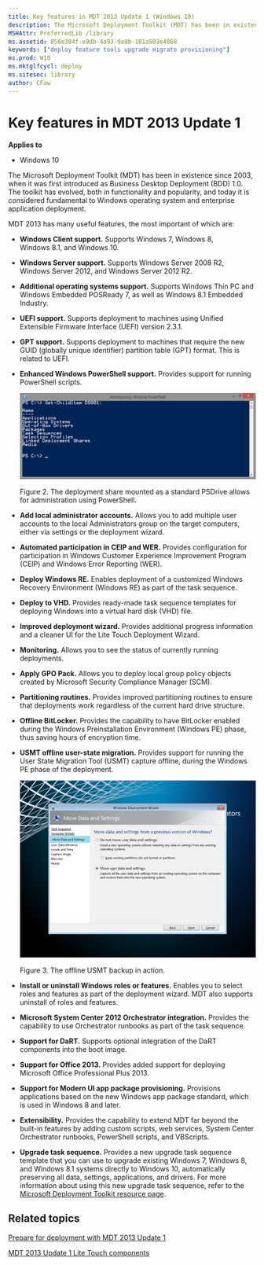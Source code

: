 ```yaml
---
title: Key features in MDT 2013 Update 1 (Windows 10)
description: The Microsoft Deployment Toolkit (MDT) has been in existence since 2003 when it was first introduced as Business Desktop Deployment (BDD) 1.0.
MSHAttr: PreferredLib /library
ms.assetid: 858e384f-e9db-4a93-9a8b-101a503e4868
keywords: ["deploy feature tools upgrade migrate provisioning"]
ms.prod: W10
ms.mktglfcycl: deploy
ms.sitesec: library
author: CFaw
---
```


# Key features in MDT 2013 Update 1


**Applies to**

-   Windows 10

The Microsoft Deployment Toolkit (MDT) has been in existence since 2003, when it was first introduced as Business Desktop Deployment (BDD) 1.0. The toolkit has evolved, both in functionality and popularity, and today it is considered fundamental to Windows operating system and enterprise application deployment.

MDT 2013 has many useful features, the most important of which are:

-   **Windows Client support.** Supports Windows 7, Windows 8, Windows 8.1, and Windows 10.

-   **Windows Server support.** Supports Windows Server 2008 R2, Windows Server 2012, and Windows Server 2012 R2.

-   **Additional operating systems support.** Supports Windows Thin PC and Windows Embedded POSReady 7, as well as Windows 8.1 Embedded Industry.

-   **UEFI support.** Supports deployment to machines using Unified Extensible Firmware Interface (UEFI) version 2.3.1.

-   **GPT support.** Supports deployment to machines that require the new GUID (globally unique identifier) partition table (GPT) format. This is related to UEFI.

-   **Enhanced Windows PowerShell support.** Provides support for running PowerShell scripts.

    ![figure 2](images/mdt-05-fig02.png)

    Figure 2. The deployment share mounted as a standard PSDrive allows for administration using PowerShell.

-   **Add local administrator accounts.** Allows you to add multiple user accounts to the local Administrators group on the target computers, either via settings or the deployment wizard.

-   **Automated participation in CEIP and WER.** Provides configuration for participation in Windows Customer Experience Improvement Program (CEIP) and Windows Error Reporting (WER).

-   **Deploy Windows RE.** Enables deployment of a customized Windows Recovery Environment (Windows RE) as part of the task sequence.

-   **Deploy to VHD.** Provides ready-made task sequence templates for deploying Windows into a virtual hard disk (VHD) file.

-   **Improved deployment wizard.** Provides additional progress information and a cleaner UI for the Lite Touch Deployment Wizard.

-   **Monitoring.** Allows you to see the status of currently running deployments.

-   **Apply GPO Pack.** Allows you to deploy local group policy objects created by Microsoft Security Compliance Manager (SCM).

-   **Partitioning routines.** Provides improved partitioning routines to ensure that deployments work regardless of the current hard drive structure.

-   **Offline BitLocker.** Provides the capability to have BitLocker enabled during the Windows Preinstallation Environment (Windows PE) phase, thus saving hours of encryption time.

-   **USMT offline user-state migration.** Provides support for running the User State Migration Tool (USMT) capture offline, during the Windows PE phase of the deployment.

    ![figure 3](images/mdt-05-fig03.png)

    Figure 3. The offline USMT backup in action.

-   **Install or uninstall Windows roles or features.** Enables you to select roles and features as part of the deployment wizard. MDT also supports uninstall of roles and features.

-   **Microsoft System Center 2012 Orchestrator integration.** Provides the capability to use Orchestrator runbooks as part of the task sequence.

-   **Support for DaRT.** Supports optional integration of the DaRT components into the boot image.

-   **Support for Office 2013.** Provides added support for deploying Microsoft Office Professional Plus 2013.

-   **Support for Modern UI app package provisioning.** Provisions applications based on the new Windows app package standard, which is used in Windows 8 and later.

-   **Extensibility.** Provides the capability to extend MDT far beyond the built-in features by adding custom scripts, web services, System Center Orchestrator runbooks, PowerShell scripts, and VBScripts.

-   **Upgrade task sequence.** Provides a new upgrade task sequence template that you can use to upgrade existing Windows 7, Windows 8, and Windows 8.1 systems directly to Windows 10, automatically preserving all data, settings, applications, and drivers. For more information about using this new upgrade task sequence, refer to the [Microsoft Deployment Toolkit resource page](http://go.microsoft.com/fwlink/p/?LinkId=618117).

## Related topics


[Prepare for deployment with MDT 2013 Update 1](prepare-for-deployment-with-mdt-2013.md)

[MDT 2013 Update 1 Lite Touch components](mdt-2013-lite-touch-components.md)

 

 





